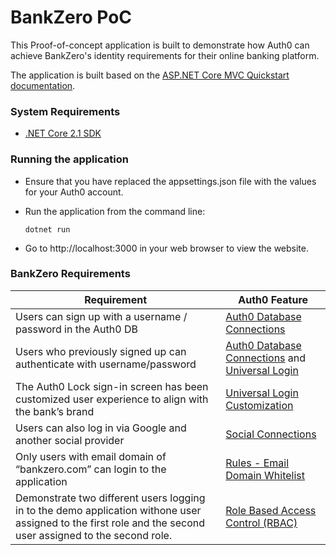 # BankZero PoC

This Proof-of-concept application is built to demonstrate how Auth0 can achieve BankZero's identity requirements for their online banking platform.

The application is built based on the [ASP.NET Core MVC Quickstart documentation](https://auth0.com/docs/quickstart/webapp/aspnet-core/01-login).

### System Requirements
  - [.NET Core 2.1 SDK](https://www.microsoft.com/net/download/core)

### Running the application
  - Ensure that you have replaced the appsettings.json file with the values for your Auth0 account.
  - Run the application from the command line:

    ```
    dotnet run
    ```
  - Go to http://localhost:3000 in your web browser to view the website.

### BankZero Requirements

| Requirement | Auth0 Feature |
|-------------|---------------|
| Users can sign up with a username / password in the Auth0 DB | [Auth0 Database Connections](https://auth0.com/docs/connections/database/custom-db/create-db-connection) |
  Users who previously signed up can authenticate with username/password| [Auth0 Database Connections](https://auth0.com/docs/connections/database/custom-db/create-db-connection) and [Universal Login](https://auth0.com/docs/universal-login)  |
| The Auth0 Lock sign-in screen has been customized user experience to align with the bank’s brand | [Universal Login Customization](https://auth0.com/docs/universal-login#simple-customization) |
| Users can also log in via Google and another social provider| [Social Connections](https://auth0.com/docs/identityproviders#social) |
| Only users with email domain of “bankzero.com” can login to the application | [Rules - Email Domain Whitelist](https://auth0.com/rules/simple-domain-whitelist)|
| Demonstrate two different users logging in to the demo application withone user assigned to the first role and the second user assigned to the second role. | [Role Based Access Control (RBAC)](https://auth0.com/docs/authorization/concepts/rbac)

